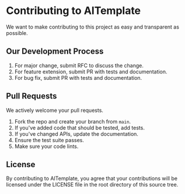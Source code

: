 # Contributing to AITemplate
We want to make contributing to this project as easy and transparent as
possible.

## Our Development Process
1. For major change, submit RFC to discuss the change.
2. For feature extension, submit PR with tests and documentation.
3. For bug fix, submit PR with tests and documentation.

## Pull Requests
We actively welcome your pull requests.

1. Fork the repo and create your branch from `main`.
2. If you've added code that should be tested, add tests.
3. If you've changed APIs, update the documentation.
4. Ensure the test suite passes.
5. Make sure your code lints.

## License
By contributing to AITemplate, you agree that your contributions will be licensed
under the LICENSE file in the root directory of this source tree.